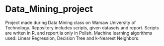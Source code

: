 # Data_Mining_project
Project made during Data Mining class on Warsaw University of Technology. Repository includes scripts, given datasets and report. Scripts are writen in R, and report is only in Polish. Machine learning algorithms used: Linear Regression, Decision Tree and k-Nearest Neighbors.
